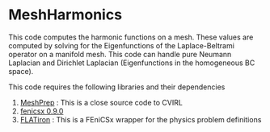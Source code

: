 # MeshHarmonics

This code computes the harmonic functions on a mesh. These values are computed by solving for the Eigenfunctions of the Laplace-Beltrami operator on a manifold mesh. This code can handle pure Neumann Laplacian and Dirichlet Laplacian (Eigenfunctions in the homogeneous BC space). 

This code requires the following libraries and their dependencies

1. [MeshPrep](https://github.com/Cardiovascular-Imaging-Resarch-Lab/MeshPrep) : This is a close source code to CVIRL
2. [fenicsx 0.9.0](https://docs.fenicsproject.org/dolfinx/v0.9.0/python/index.html)
3. [FLATiron](https://github.com/flowlabcu/FLATiron) : This is a FEniCSx wrapper for the physics problem definitions


